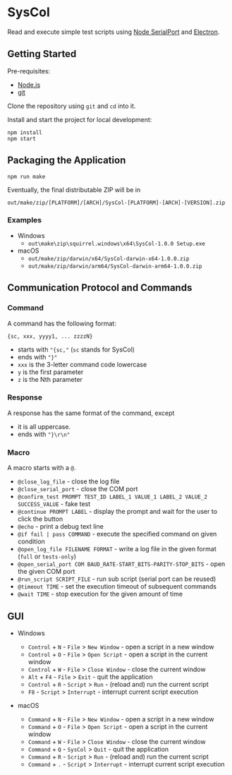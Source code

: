# SysCol

Read and execute simple test scripts using [Node SerialPort](https://serialport.io) and [Electron](https://www.electronjs.org).

## Getting Started

Pre-requisites:

- [Node.js](https://nodejs.org/)
- [git](https://git-scm.com)

Clone the repository using `git` and `cd` into it.

Install and start the project for local development:

```shell
npm install
npm start
```

## Packaging the Application

```shell
npm run make
```

Eventually, the final distributable ZIP will be in

`out/make/zip/[PLATFORM]/[ARCH]/SysCol-[PLATFORM]-[ARCH]-[VERSION].zip`

### Examples

- Windows
  - `out\make\zip\squirrel.windows\x64\SysCol-1.0.0 Setup.exe`
- macOS
    - `out/make/zip/darwin/x64/SysCol-darwin-x64-1.0.0.zip`
    - `out/make/zip/darwin/arm64/SysCol-darwin-arm64-1.0.0.zip`


## Communication Protocol and Commands

### Command

A command has the following format:

```
{sc, xxx, yyyy1, ... zzzzN}
```

- starts with `"{sc,"` (`sc` stands for SysCol)
- ends with `"}"`
- `xxx` is the 3-letter command code lowercase
- `y` is the first parameter
- `z` is the Nth parameter

### Response

A response has the same format of the command, except

- it is all uppercase.
- ends with `"}\r\n"`

### Macro

A macro starts with a `@`.

- `@close_log_file` - close the log file
- `@close_serial_port` - close the COM port
- `@confirm_test PROMPT TEST_ID LABEL_1 VALUE_1 LABEL_2 VALUE_2 SUCCESS_VALUE` - fake test
- `@continue PROMPT LABEL` - display the prompt and wait for the user to click the button
- `@echo` - print a debug text line
- `@if fail | pass COMMAND` - execute the specified command on given condition
- `@open_log_file FILENAME FORMAT` - write a log file in the given format (`full` or `tests-only`) 
- `@open_serial_port COM BAUD_RATE-START_BITS-PARITY-STOP_BITS` - open the given COM port
- `@run_script SCRIPT_FILE` - run sub script (serial port can be reused)
- `@timeout TIME` - set the execution timeout of subsequent commands
- `@wait TIME` - stop execution for the given amount of time

## GUI

- Windows
  - `Control` + `N` - `File` > `New Window` - open a script in a new window
  - `Control` + `O` - `File` > `Open Script` - open a script in the current window
  - `Control` + `W` - `File` > `Close Window` - close the current window
  - `Alt` + `F4` - `File` > `Exit` - quit the application
  - `Control` + `R` - `Script` > `Run` - (reload and) run the current script
  - `F8` - `Script` > `Interrupt` - interrupt current script execution

- macOS
  - `Command` + `N` - `File` > `New Window` - open a script in a new window
  - `Command` + `O` - `File` > `Open Script` - open a script in the current window
  - `Command` + `W` - `File` > `Close Window` - close the current window
  - `Command` + `Q` - `SysCol` > `Quit` - quit the application
  - `Command` + `R` - `Script` > `Run` - (reload and) run the current script
  - `Command` + `.` - `Script` > `Interrupt` - interrupt current script execution
